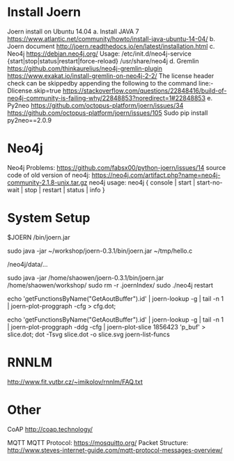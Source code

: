 # Install Joern
Joern install on Ubuntu 14.04
a. Install JAVA 7
https://www.atlantic.net/community/howto/install-java-ubuntu-14-04/
b. Joern document
http://joern.readthedocs.io/en/latest/installation.html
c. Neo4j
https://debian.neo4j.org/
Usage: /etc/init.d/neo4j-service {start|stop|status|restart|force-reload}
/usr/share/neo4j
d. Gremlin
https://github.com/thinkaurelius/neo4j-gremlin-plugin
https://www.exakat.io/install-gremlin-on-neo4j-2-2/
The license header check can be skippedby appending the following to the command line:-Dlicense.skip=true
https://stackoverflow.com/questions/22848416/build-of-neo4j-community-is-failing-why/22848853?noredirect=1#22848853
e. Py2neo
https://github.com/octopus-platform/joern/issues/34
https://github.com/octopus-platform/joern/issues/105
Sudo pip install py2neo==2.0.9

# Neo4j
Neo4j Problems:
https://github.com/fabsx00/python-joern/issues/14
source code of old version of neo4j:
https://neo4j.com/artifact.php?name=neo4j-community-2.1.8-unix.tar.gz
neo4j usage:
neo4j { console | start | start-no-wait | stop | restart | status | info }


# System Setup
$JOERN
/bin/joern.jar

sudo java -jar ~/workshop/joern-0.3.1/bin/joern.jar ~/tmp/hello.c

/neo4j/data/...

sudo java -jar /home/shaowen/joern-0.3.1/bin/joern.jar /home/shaowen/workshop/
sudo rm -r .joernIndex/
sudo ./neo4j restart

echo 'getFunctionsByName("GetAoutBuffer").id' | joern-lookup -g | tail -n 1 | joern-plot-proggraph -cfg > cfg.dot;
 
echo 'getFunctionsByName("GetAoutBuffer").id' | joern-lookup -g | tail -n 1 | joern-plot-proggraph -ddg -cfg | joern-plot-slice 1856423 'p_buf' > slice.dot;
dot -Tsvg slice.dot -o slice.svg
joern-list-funcs

# RNNLM
http://www.fit.vutbr.cz/~imikolov/rnnlm/FAQ.txt

# Other
CoAP
http://coap.technology/

MQTT
MQTT Protocol: https://mosquitto.org/
Packet Structure: http://www.steves-internet-guide.com/mqtt-protocol-messages-overview/
